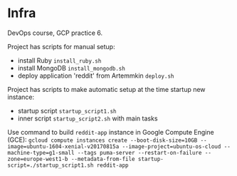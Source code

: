 Infra
=======


DevOps course, GCP practice 6.

Project has scripts for manual setup:
 - install Ruby `install_ruby.sh`
 - install MongoDB `install_mongodb.sh`
 - deploy application 'reddit' from Artemmkin `deploy.sh`

Project has scripts to make automatic setup at the time startup new instance:
 - startup script `startup_script1.sh`
 - inner script `startup_script2.sh` with main tasks

Use command to build `reddit-app` instance in Google Compute Engine (GCE):
`gcloud compute instances create --boot-disk-size=10GB --image=ubuntu-1604-xenial-v20170815a --image-project=ubuntu-os-cloud --machine-type=g1-small --tags puma-server --restart-on-failure --zone=europe-west1-b --metadata-from-file startup-script=./startup_script1.sh reddit-app`
